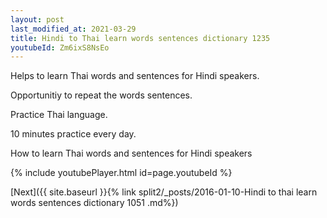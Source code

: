 ```yaml
---
layout: post
last_modified_at: 2021-03-29
title: Hindi to Thai learn words sentences dictionary 1235 
youtubeId: Zm6ixS8NsEo
---
```

 
 
Helps to learn Thai words and sentences for Hindi speakers.

Opportunitiy to repeat the words sentences. 

Practice Thai language. 
 
10 minutes practice every day. 
 
How to learn Thai words and sentences for Hindi speakers 
 
{% include youtubePlayer.html id=page.youtubeId %}
 
 
[Next]({{ site.baseurl }}{% link  split2/_posts/2016-01-10-Hindi to thai learn words sentences dictionary 1051 .md%})
 
